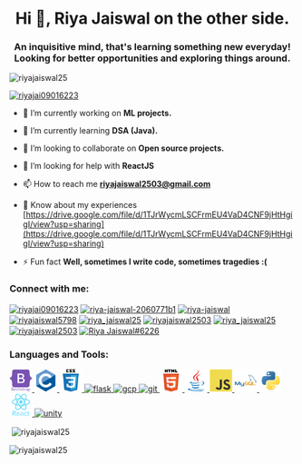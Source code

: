 <h1 align="center">Hi 👋, Riya Jaiswal on the other side.</h1>
<h3 align="center">An inquisitive mind, that's learning something new everyday! Looking for better opportunities and exploring things around.</h3>

<p align="left"> <img src="https://komarev.com/ghpvc/?username=riyajaiswal25&label=Profile%20views&color=0e75b6&style=flat" alt="riyajaiswal25" /> </p>

<p align="left"> <a href="https://twitter.com/riyajai09016223" target="blank"><img src="https://img.shields.io/twitter/follow/riyajai09016223?logo=twitter&style=for-the-badge" alt="riyajai09016223" /></a> </p>

- 🔭 I’m currently working on **ML projects.**

- 🌱 I’m currently learning **DSA (Java).**

- 👯 I’m looking to collaborate on **Open source projects.**

- 🤝 I’m looking for help with **ReactJS**

- 📫 How to reach me **riyajaiswal2503@gmail.com**

- 📄 Know about my experiences [https://drive.google.com/file/d/1TJrWycmLSCFrmEU4VaD4CNF9jHtHgigI/view?usp=sharing](https://drive.google.com/file/d/1TJrWycmLSCFrmEU4VaD4CNF9jHtHgigI/view?usp=sharing)

- ⚡ Fun fact **Well, sometimes I write code, sometimes tragedies :(**

<h3 align="left">Connect with me:</h3>
<p align="left">
<a href="https://twitter.com/riyajai09016223" target="blank"><img align="center" src="https://raw.githubusercontent.com/rahuldkjain/github-profile-readme-generator/master/src/images/icons/Social/twitter.svg" alt="riyajai09016223" height="30" width="40" /></a>
<a href="https://linkedin.com/in/riya-jaiswal-2060771b1" target="blank"><img align="center" src="https://raw.githubusercontent.com/rahuldkjain/github-profile-readme-generator/master/src/images/icons/Social/linked-in-alt.svg" alt="riya-jaiswal-2060771b1" height="30" width="40" /></a>
<a href="https://stackoverflow.com/users/riya-jaiswal" target="blank"><img align="center" src="https://raw.githubusercontent.com/rahuldkjain/github-profile-readme-generator/master/src/images/icons/Social/stack-overflow.svg" alt="riya-jaiswal" height="30" width="40" /></a>
<a href="https://instagram.com/riyajaiswal5798" target="blank"><img align="center" src="https://raw.githubusercontent.com/rahuldkjain/github-profile-readme-generator/master/src/images/icons/Social/instagram.svg" alt="riyajaiswal5798" height="30" width="40" /></a>
<a href="https://www.codechef.com/users/riya_jaiswal25" target="blank"><img align="center" src="https://cdn.jsdelivr.net/npm/simple-icons@3.1.0/icons/codechef.svg" alt="riya_jaiswal25" height="30" width="40" /></a>
<a href="https://www.hackerrank.com/riyajaiswal2503" target="blank"><img align="center" src="https://raw.githubusercontent.com/rahuldkjain/github-profile-readme-generator/master/src/images/icons/Social/hackerrank.svg" alt="riyajaiswal2503" height="30" width="40" /></a>
<a href="https://www.leetcode.com/riya_jaiswal25" target="blank"><img align="center" src="https://raw.githubusercontent.com/rahuldkjain/github-profile-readme-generator/master/src/images/icons/Social/leet-code.svg" alt="riya_jaiswal25" height="30" width="40" /></a>
<a href="https://auth.geeksforgeeks.org/user/riyajaiswal2503" target="blank"><img align="center" src="https://raw.githubusercontent.com/rahuldkjain/github-profile-readme-generator/master/src/images/icons/Social/geeks-for-geeks.svg" alt="riyajaiswal2503" height="30" width="40" /></a>
<a href="https://discord.gg/Riya Jaiswal#6226" target="blank"><img align="center" src="https://raw.githubusercontent.com/rahuldkjain/github-profile-readme-generator/master/src/images/icons/Social/discord.svg" alt="Riya Jaiswal#6226" height="30" width="40" /></a>
</p>

<h3 align="left">Languages and Tools:</h3>
<p align="left"> <a href="https://getbootstrap.com" target="_blank" rel="noreferrer"> <img src="https://raw.githubusercontent.com/devicons/devicon/master/icons/bootstrap/bootstrap-plain-wordmark.svg" alt="bootstrap" width="40" height="40"/> </a> <a href="https://www.cprogramming.com/" target="_blank" rel="noreferrer"> <img src="https://raw.githubusercontent.com/devicons/devicon/master/icons/c/c-original.svg" alt="c" width="40" height="40"/> </a> <a href="https://www.w3schools.com/css/" target="_blank" rel="noreferrer"> <img src="https://raw.githubusercontent.com/devicons/devicon/master/icons/css3/css3-original-wordmark.svg" alt="css3" width="40" height="40"/> </a> <a href="https://flask.palletsprojects.com/" target="_blank" rel="noreferrer"> <img src="https://www.vectorlogo.zone/logos/pocoo_flask/pocoo_flask-icon.svg" alt="flask" width="40" height="40"/> </a> <a href="https://cloud.google.com" target="_blank" rel="noreferrer"> <img src="https://www.vectorlogo.zone/logos/google_cloud/google_cloud-icon.svg" alt="gcp" width="40" height="40"/> </a> <a href="https://git-scm.com/" target="_blank" rel="noreferrer"> <img src="https://www.vectorlogo.zone/logos/git-scm/git-scm-icon.svg" alt="git" width="40" height="40"/> </a> <a href="https://www.w3.org/html/" target="_blank" rel="noreferrer"> <img src="https://raw.githubusercontent.com/devicons/devicon/master/icons/html5/html5-original-wordmark.svg" alt="html5" width="40" height="40"/> </a> <a href="https://www.java.com" target="_blank" rel="noreferrer"> <img src="https://raw.githubusercontent.com/devicons/devicon/master/icons/java/java-original.svg" alt="java" width="40" height="40"/> </a> <a href="https://developer.mozilla.org/en-US/docs/Web/JavaScript" target="_blank" rel="noreferrer"> <img src="https://raw.githubusercontent.com/devicons/devicon/master/icons/javascript/javascript-original.svg" alt="javascript" width="40" height="40"/> </a> <a href="https://www.mysql.com/" target="_blank" rel="noreferrer"> <img src="https://raw.githubusercontent.com/devicons/devicon/master/icons/mysql/mysql-original-wordmark.svg" alt="mysql" width="40" height="40"/> </a> <a href="https://www.python.org" target="_blank" rel="noreferrer"> <img src="https://raw.githubusercontent.com/devicons/devicon/master/icons/python/python-original.svg" alt="python" width="40" height="40"/> </a> <a href="https://reactjs.org/" target="_blank" rel="noreferrer"> <img src="https://raw.githubusercontent.com/devicons/devicon/master/icons/react/react-original-wordmark.svg" alt="react" width="40" height="40"/> </a> <a href="https://unity.com/" target="_blank" rel="noreferrer"> <img src="https://www.vectorlogo.zone/logos/unity3d/unity3d-icon.svg" alt="unity" width="40" height="40"/> </a> </p>

<p>&nbsp;<img align="center" src="https://github-readme-stats.vercel.app/api?username=riyajaiswal25&show_icons=true&locale=en" alt="riyajaiswal25" /></p>

<p><img align="center" src="https://github-readme-streak-stats.herokuapp.com/?user=riyajaiswal25&" alt="riyajaiswal25" /></p>
